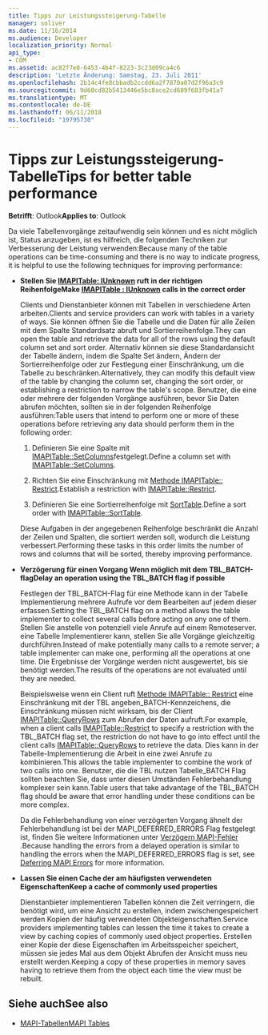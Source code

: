 ```yaml
---
title: Tipps zur Leistungssteigerung-Tabelle
manager: soliver
ms.date: 11/16/2014
ms.audience: Developer
localization_priority: Normal
api_type:
- COM
ms.assetid: ac82f7e8-6453-4b4f-8223-3c23d09ca4c6
description: 'Letzte Änderung: Samstag, 23. Juli 2011'
ms.openlocfilehash: 2b14c4fe8cbbadb2ccdd6a2f7870a07d2f96a3c9
ms.sourcegitcommit: 9d60cd82b5413446e5bc8ace2cd689f683fb41a7
ms.translationtype: MT
ms.contentlocale: de-DE
ms.lasthandoff: 06/11/2018
ms.locfileid: "19795730"
---
```

# <a name="tips-for-better-table-performance"></a><span data-ttu-id="6c9fd-103">Tipps zur Leistungssteigerung-Tabelle</span><span class="sxs-lookup"><span data-stu-id="6c9fd-103">Tips for better table performance</span></span>
  
<span data-ttu-id="6c9fd-104">**Betrifft**: Outlook</span><span class="sxs-lookup"><span data-stu-id="6c9fd-104">**Applies to**: Outlook</span></span> 
  
<span data-ttu-id="6c9fd-105">Da viele Tabellenvorgänge zeitaufwendig sein können und es nicht möglich ist, Status anzugeben, ist es hilfreich, die folgenden Techniken zur Verbesserung der Leistung verwenden:</span><span class="sxs-lookup"><span data-stu-id="6c9fd-105">Because many of the table operations can be time-consuming and there is no way to indicate progress, it is helpful to use the following techniques for improving performance:</span></span>
  
- <span data-ttu-id="6c9fd-106">**Stellen Sie [IMAPITable: IUnknown](imapitableiunknown.md) ruft in der richtigen Reihenfolge**</span><span class="sxs-lookup"><span data-stu-id="6c9fd-106">**Make [IMAPITable : IUnknown](imapitableiunknown.md) calls in the correct order**</span></span>
    
   <span data-ttu-id="6c9fd-107">Clients und Dienstanbieter können mit Tabellen in verschiedene Arten arbeiten.</span><span class="sxs-lookup"><span data-stu-id="6c9fd-107">Clients and service providers can work with tables in a variety of ways.</span></span> <span data-ttu-id="6c9fd-108">Sie können öffnen Sie die Tabelle und die Daten für alle Zeilen mit dem Spalte Standardsatz abruft und Sortierreihenfolge.</span><span class="sxs-lookup"><span data-stu-id="6c9fd-108">They can open the table and retrieve the data for all of the rows using the default column set and sort order.</span></span> <span data-ttu-id="6c9fd-109">Alternativ können sie diese Standardansicht der Tabelle ändern, indem die Spalte Set ändern, Ändern der Sortierreihenfolge oder zur Festlegung einer Einschränkung, um die Tabelle zu beschränken.</span><span class="sxs-lookup"><span data-stu-id="6c9fd-109">Alternatively, they can modify this default view of the table by changing the column set, changing the sort order, or establishing a restriction to narrow the table's scope.</span></span> <span data-ttu-id="6c9fd-110">Benutzer, die eine oder mehrere der folgenden Vorgänge ausführen, bevor Sie Daten abrufen möchten, sollten sie in der folgenden Reihenfolge ausführen:</span><span class="sxs-lookup"><span data-stu-id="6c9fd-110">Table users that intend to perform one or more of these operations before retrieving any data should perform them in the following order:</span></span>
    
    1. <span data-ttu-id="6c9fd-111">Definieren Sie eine Spalte mit [IMAPITable::SetColumns](imapitable-setcolumns.md)festgelegt.</span><span class="sxs-lookup"><span data-stu-id="6c9fd-111">Define a column set with [IMAPITable::SetColumns](imapitable-setcolumns.md).</span></span>
        
    2. <span data-ttu-id="6c9fd-112">Richten Sie eine Einschränkung mit [Methode IMAPITable:: Restrict](imapitable-restrict.md).</span><span class="sxs-lookup"><span data-stu-id="6c9fd-112">Establish a restriction with [IMAPITable::Restrict](imapitable-restrict.md).</span></span>
        
    3. <span data-ttu-id="6c9fd-113">Definieren Sie eine Sortierreihenfolge mit [SortTable](imapitable-sorttable.md).</span><span class="sxs-lookup"><span data-stu-id="6c9fd-113">Define a sort order with [IMAPITable::SortTable](imapitable-sorttable.md).</span></span>
    
    <span data-ttu-id="6c9fd-114">Diese Aufgaben in der angegebenen Reihenfolge beschränkt die Anzahl der Zeilen und Spalten, die sortiert werden soll, wodurch die Leistung verbessert.</span><span class="sxs-lookup"><span data-stu-id="6c9fd-114">Performing these tasks in this order limits the number of rows and columns that will be sorted, thereby improving performance.</span></span>
    
- <span data-ttu-id="6c9fd-115">**Verzögerung für einen Vorgang Wenn möglich mit dem TBL_BATCH-flag**</span><span class="sxs-lookup"><span data-stu-id="6c9fd-115">**Delay an operation using the TBL_BATCH flag if possible**</span></span>
    
    <span data-ttu-id="6c9fd-116">Festlegen der TBL\_BATCH-Flag für eine Methode kann in der Tabelle Implementierung mehrere Aufrufe vor dem Bearbeiten auf jedem dieser erfassen.</span><span class="sxs-lookup"><span data-stu-id="6c9fd-116">Setting the TBL\_BATCH flag on a method allows the table implementer to collect several calls before acting on any one of them.</span></span> <span data-ttu-id="6c9fd-117">Stellen Sie anstelle von potenziell viele Anrufe auf einem Remoteserver. eine Tabelle Implementierer kann, stellen Sie alle Vorgänge gleichzeitig durchführen.</span><span class="sxs-lookup"><span data-stu-id="6c9fd-117">Instead of make potentially many calls to a remote server; a table implementer can make one, performing all the operations at one time.</span></span> <span data-ttu-id="6c9fd-118">Die Ergebnisse der Vorgänge werden nicht ausgewertet, bis sie benötigt werden.</span><span class="sxs-lookup"><span data-stu-id="6c9fd-118">The results of the operations are not evaluated until they are needed.</span></span> 
    
    <span data-ttu-id="6c9fd-119">Beispielsweise wenn ein Client ruft [Methode IMAPITable:: Restrict](imapitable-restrict.md) eine Einschränkung mit der TBL angeben\_BATCH-Kennzeichens, die Einschränkung müssen nicht wirksam, bis der Client [IMAPITable::QueryRows](imapitable-queryrows.md) zum Abrufen der Daten aufruft.</span><span class="sxs-lookup"><span data-stu-id="6c9fd-119">For example, when a client calls [IMAPITable::Restrict](imapitable-restrict.md) to specify a restriction with the TBL\_BATCH flag set, the restriction do not have to go into effect until the client calls [IMAPITable::QueryRows](imapitable-queryrows.md) to retrieve the data.</span></span> <span data-ttu-id="6c9fd-120">Dies kann in der Tabelle-Implementierung die Arbeit in eine zwei Anrufe zu kombinieren.</span><span class="sxs-lookup"><span data-stu-id="6c9fd-120">This allows the table implementer to combine the work of two calls into one.</span></span> <span data-ttu-id="6c9fd-121">Benutzer, die die TBL nutzen Tabelle\_BATCH Flag sollten beachten Sie, dass unter diesen Umständen Fehlerbehandlung komplexer sein kann.</span><span class="sxs-lookup"><span data-stu-id="6c9fd-121">Table users that take advantage of the TBL\_BATCH flag should be aware that error handling under these conditions can be more complex.</span></span> 
    
    <span data-ttu-id="6c9fd-122">Da die Fehlerbehandlung von einer verzögerten Vorgang ähnelt der Fehlerbehandlung ist bei der MAPI\_DEFERRED_ERRORS Flag festgelegt ist, finden Sie weitere Informationen unter [Verzögern MAPI-Fehler](deferring-mapi-errors.md) .</span><span class="sxs-lookup"><span data-stu-id="6c9fd-122">Because handling the errors from a delayed operation is similar to handling the errors when the MAPI\_DEFERRED_ERRORS flag is set, see [Deferring MAPI Errors](deferring-mapi-errors.md) for more information.</span></span> 
    
- <span data-ttu-id="6c9fd-123">**Lassen Sie einen Cache der am häufigsten verwendeten Eigenschaften**</span><span class="sxs-lookup"><span data-stu-id="6c9fd-123">**Keep a cache of commonly used properties**</span></span>
    
    <span data-ttu-id="6c9fd-124">Dienstanbieter implementieren Tabellen können die Zeit verringern, die benötigt wird, um eine Ansicht zu erstellen, indem zwischengespeichert werden Kopien der häufig verwendeten Objekteigenschaften.</span><span class="sxs-lookup"><span data-stu-id="6c9fd-124">Service providers implementing tables can lessen the time it takes to create a view by caching copies of commonly used object properties.</span></span> <span data-ttu-id="6c9fd-125">Erstellen einer Kopie der diese Eigenschaften im Arbeitsspeicher speichert, müssen sie jedes Mal aus dem Objekt Abrufen der Ansicht muss neu erstellt werden.</span><span class="sxs-lookup"><span data-stu-id="6c9fd-125">Keeping a copy of these properties in memory saves having to retrieve them from the object each time the view must be rebuilt.</span></span>
    
## <a name="see-also"></a><span data-ttu-id="6c9fd-126">Siehe auch</span><span class="sxs-lookup"><span data-stu-id="6c9fd-126">See also</span></span>

- [<span data-ttu-id="6c9fd-127">MAPI-Tabellen</span><span class="sxs-lookup"><span data-stu-id="6c9fd-127">MAPI Tables</span></span>](mapi-tables.md)

